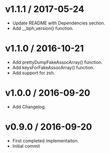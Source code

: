 
v1.1.1 / 2017-05-24
===================

  * Update README with Dependencies section.
  * Add __bph_version() function.

v1.1.0 / 2016-10-21
===================

  * Add prettyDumpFakeAssocArray() function.
  * Add keysForFakeAssocArray() function.
  * Add support for zsh.

v1.0.0 / 2016-09-20
===================

  * Add Changelog.


v0.9.0 / 2016-09-20
===================

  * First completed implementaiton.
  * Initial commit
